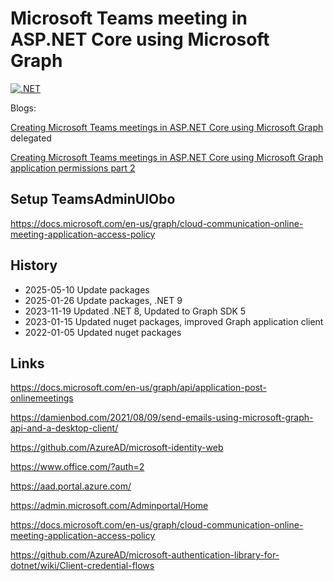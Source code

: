 
# Microsoft Teams meeting in ASP.NET Core using Microsoft Graph

[![.NET](https://github.com/damienbod/TeamsAdminUI/actions/workflows/dotnet.yml/badge.svg)](https://github.com/damienbod/TeamsAdminUI/actions/workflows/dotnet.yml)


Blogs:

[Creating Microsoft Teams meetings in ASP.NET Core using Microsoft Graph](https://damienbod.com/2021/09/20/creating-microsoft-teams-meetings-in-asp-net-core-using-microsoft-graph/)  delegated

[Creating Microsoft Teams meetings in ASP.NET Core using Microsoft Graph application permissions part 2](https://damienbod.com/2021/10/18/creating-microsoft-teams-meetings-in-asp-net-core-using-microsoft-graph-application-permissions-part-2/)

## Setup TeamsAdminUIObo

https://docs.microsoft.com/en-us/graph/cloud-communication-online-meeting-application-access-policy

## History

- 2025-05-10 Update packages
- 2025-01-26 Update packages, .NET 9
- 2023-11-19 Updated .NET 8, Updated to Graph SDK 5
- 2023-01-15 Updated nuget packages, improved Graph application client
- 2022-01-05 Updated nuget packages

## Links

https://docs.microsoft.com/en-us/graph/api/application-post-onlinemeetings

https://damienbod.com/2021/08/09/send-emails-using-microsoft-graph-api-and-a-desktop-client/

https://github.com/AzureAD/microsoft-identity-web

https://www.office.com/?auth=2

https://aad.portal.azure.com/

https://admin.microsoft.com/Adminportal/Home

https://docs.microsoft.com/en-us/graph/cloud-communication-online-meeting-application-access-policy

https://github.com/AzureAD/microsoft-authentication-library-for-dotnet/wiki/Client-credential-flows
